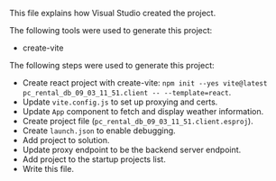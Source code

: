 This file explains how Visual Studio created the project.

The following tools were used to generate this project:
- create-vite

The following steps were used to generate this project:
- Create react project with create-vite: `npm init --yes vite@latest pc_rental_db_09_03_11_51.client -- --template=react`.
- Update `vite.config.js` to set up proxying and certs.
- Update `App` component to fetch and display weather information.
- Create project file (`pc_rental_db_09_03_11_51.client.esproj`).
- Create `launch.json` to enable debugging.
- Add project to solution.
- Update proxy endpoint to be the backend server endpoint.
- Add project to the startup projects list.
- Write this file.
